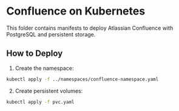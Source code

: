 # Confluence on Kubernetes

This folder contains manifests to deploy Atlassian Confluence with PostgreSQL and persistent storage.

## How to Deploy

1. Create the namespace:
```sh
kubectl apply -f ../namespaces/confluence-namespace.yaml
```
2. Create persistent volumes:
```sh
kubectl apply -f pvc.yaml
```
